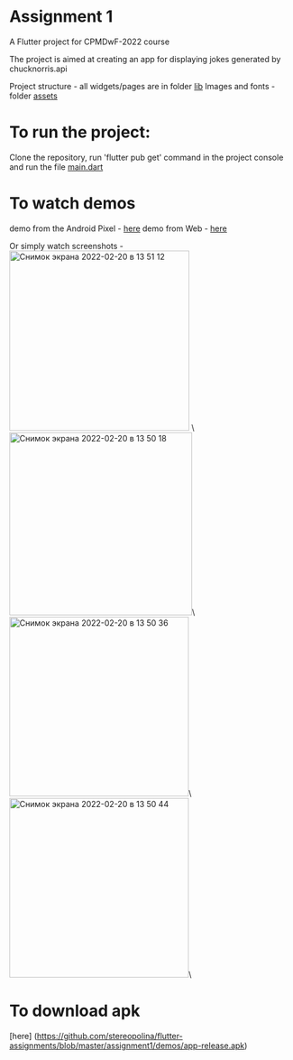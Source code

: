 # Assignment 1

A Flutter project for CPMDwF-2022 course

The project is aimed at creating an app for displaying jokes generated by chucknorris.api

Project structure - all widgets/pages are in folder [lib](https://github.com/stereopolina/flutter-assignments/tree/master/assignment1/lib) 
Images and fonts - folder [assets](https://github.com/stereopolina/flutter-assignments/tree/master/assignment1/assets)

# To run the project:
Clone the repository, run 'flutter pub get' command in the project console and run the file [main.dart](https://github.com/stereopolina/flutter-assignments/blob/master/assignment1/lib/main.dart)

# To watch demos
demo from the Android Pixel - [here](https://github.com/stereopolina/flutter-assignments/blob/master/assignment1/demos/appMobile.mov)
demo from Web - [here](https://github.com/stereopolina/flutter-assignments/blob/master/assignment1/demos/appWeb.mp4)

Or simply watch screenshots - 
<img width="319" alt="Снимок экрана 2022-02-20 в 13 51 12" src="https://user-images.githubusercontent.com/64332054/154843498-727112d9-3b59-4713-a102-cd98a8e8a109.png"> \\
<img width="324" alt="Снимок экрана 2022-02-20 в 13 50 18" src="https://user-images.githubusercontent.com/64332054/154843504-2a19fa34-432b-4812-910e-20e98eec18e9.png">\\
<img width="318" alt="Снимок экрана 2022-02-20 в 13 50 36" src="https://user-images.githubusercontent.com/64332054/154843508-59953fdb-d3c2-4cfd-84f0-75da1d926eb6.png">\\
<img width="318" alt="Снимок экрана 2022-02-20 в 13 50 44" src="https://user-images.githubusercontent.com/64332054/154843511-f6f8f712-bc93-455d-b0ab-2a1adf04db0b.png">\\


# To download apk
[here] (https://github.com/stereopolina/flutter-assignments/blob/master/assignment1/demos/app-release.apk)

